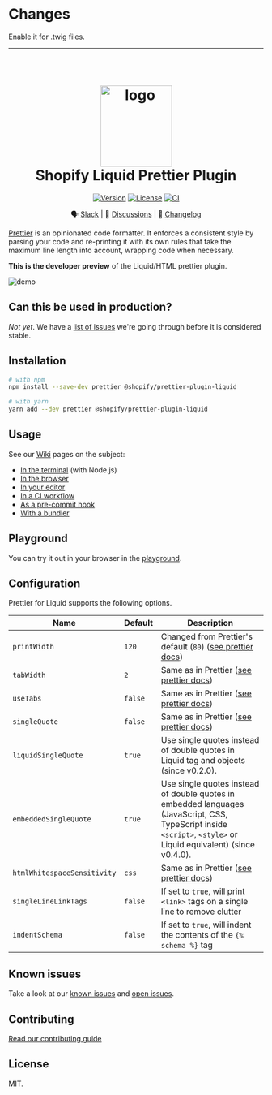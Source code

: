 # Changes

Enable it for .twig files. 

---

<h1 align="center" style="position: relative;" >
  <br>
    <img src="https://github.com/Shopify/theme-check-vscode/blob/main/images/shopify_glyph.png?raw=true" alt="logo" width="141" height="160">
  <br>
  Shopify Liquid Prettier Plugin
  <br>
</h1>

<p align="center">
  <a href="https://www.npmjs.com/package/@shopify/prettier-plugin-liquid"><img src="https://img.shields.io/npm/v/@shopify/prettier-plugin-liquid.svg?sanitize=true" alt="Version"></a>
  <a href="https://github.com/Shopify/prettier-plugin-liquid/blob/main/LICENSE.md"><img src="https://img.shields.io/npm/l/@shopify/prettier-plugin-liquid.svg?sanitize=true" alt="License"></a>
  <a href="https://github.com/Shopify/prettier-plugin-liquid-prototype/actions/workflows/ci.yml"><img alt="CI" src="https://github.com/Shopify/prettier-plugin-liquid-prototype/actions/workflows/ci.yml/badge.svg"></a>
  <!--
    <a href="https://npmcharts.com/compare/@shopify/prettier-plugin-liquid?minimal=true"><img src="https://img.shields.io/npm/dm/@shopify/prettier-plugin-liquid.svg?sanitize=true" alt="Downloads"></a>
  -->
</p>

<div align="center">

🗣 [Slack](https://join.slack.com/t/shopifypartners/shared_invite/zt-sdr2quab-mGkzkttZ2hnVm0~8noSyvw) | 💬 [Discussions](https://github.com/Shopify/prettier-plugin-liquid/discussions) | 📝 [Changelog](./CHANGELOG.md)

</div>

[Prettier](https://prettier.io) is an opinionated code formatter. It enforces a consistent style by parsing your code and re-printing it with its own rules that take the maximum line length into account, wrapping code when necessary.

**This is the developer preview** of the Liquid/HTML prettier plugin.

![demo](https://github.com/Shopify/prettier-plugin-liquid/blob/main/docs/demo.gif?raw=true)

## Can this be used in production?

_Not yet_. We have a [list of issues](https://github.com/Shopify/prettier-plugin-liquid/issues) we're going through before it is considered stable.

## Installation

```bash
# with npm
npm install --save-dev prettier @shopify/prettier-plugin-liquid

# with yarn
yarn add --dev prettier @shopify/prettier-plugin-liquid
```

## Usage

See our [Wiki](https://github.com/Shopify/prettier-plugin-liquid/wiki) pages on the subject:

- [In the terminal](https://github.com/shopify/prettier-plugin-liquid/wiki/Use-it-in-your-terminal) (with Node.js)
- [In the browser](https://github.com/shopify/prettier-plugin-liquid/wiki/Use-it-in-the-browser)
- [In your editor](https://github.com/shopify/prettier-plugin-liquid/wiki/Use-it-in-your-editor)
- [In a CI workflow](https://github.com/shopify/prettier-plugin-liquid/wiki/Use-it-in-CI)
- [As a pre-commit hook](https://github.com/shopify/prettier-plugin-liquid/wiki/Use-it-as-a-pre-commit-hook)
- [With a bundler](https://github.com/shopify/prettier-plugin-liquid/wiki/Use-it-with-a-bundler)

## Playground

You can try it out in your browser in the [playground](https://shopify.github.io/prettier-plugin-liquid/).

## Configuration

Prettier for Liquid supports the following options.

| Name                        | Default   | Description                                                                                                                                                              |
| ------------------          | --------- | ------------------------------------------------------------------------------------------------------------------------------------------------------------------------ |
| `printWidth`                | `120`     | Changed from Prettier's default (`80`) ([see prettier docs](https://prettier.io/docs/en/options.html#print-width))                                                       |
| `tabWidth`                  | `2`       | Same as in Prettier ([see prettier docs](https://prettier.io/docs/en/options.html#tab-width))                                                                            |
| `useTabs`                   | `false`   | Same as in Prettier ([see prettier docs](https://prettier.io/docs/en/options.html#tabs))                                                                                 |
| `singleQuote`               | `false`   | Same as in Prettier ([see prettier docs](https://prettier.io/docs/en/options.html#quotes))                                                                               |
| `liquidSingleQuote`         | `true`    | Use single quotes instead of double quotes in Liquid tag and objects (since v0.2.0).                                                                                     |
| `embeddedSingleQuote`       | `true`    | Use single quotes instead of double quotes in embedded languages (JavaScript, CSS, TypeScript inside `<script>`, `<style>` or Liquid equivalent) (since v0.4.0).         |
| `htmlWhitespaceSensitivity` | `css`     | Same as in Prettier ([see prettier docs](https://prettier.io/docs/en/options.html#html-whitespace-sensitivity))                                                          |
| `singleLineLinkTags`        | `false`   | If set to `true`, will print `<link>` tags on a single line to remove clutter                                                                                            |
| `indentSchema`              | `false`   | If set to `true`, will indent the contents of the `{% schema %}` tag                                                                                                     |

## Known issues

Take a look at our [known issues](./KNOWN_ISSUES.md) and [open issues](https://github.com/Shopify/prettier-plugin-liquid/issues).

## Contributing

[Read our contributing guide](CONTRIBUTING.md)

## License

MIT.
